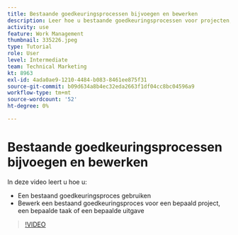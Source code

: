 ```yaml
---
title: Bestaande goedkeuringsprocessen bijvoegen en bewerken
description: Leer hoe u bestaande goedkeuringsprocessen voor projecten, taken of problemen in [!DNL  Workfront].
activity: use
feature: Work Management
thumbnail: 335226.jpeg
type: Tutorial
role: User
level: Intermediate
team: Technical Marketing
kt: 8963
exl-id: 4ada0ae9-1210-4484-b083-8461ee875f31
source-git-commit: b09d634a8b4ec32eda2663f1df04cc8bc04596a9
workflow-type: tm+mt
source-wordcount: '52'
ht-degree: 0%

---
```


# Bestaande goedkeuringsprocessen bijvoegen en bewerken

In deze video leert u hoe u:

* Een bestaand goedkeuringsproces gebruiken
* Bewerk een bestaand goedkeuringsproces voor een bepaald project, een bepaalde taak of een bepaalde uitgave

>[!VIDEO](https://video.tv.adobe.com/v/335226/?quality=12)

<!---
learn more URLS
--->
